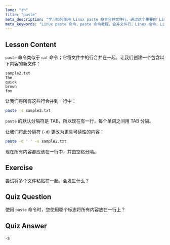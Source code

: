 ```yaml
---
lang: "zh"
title: "paste"
meta_description: "学习如何使用 Linux paste 命令合并文件行。通过这个重要的 Linux 命令教程，了解分隔符并组合文件。"
meta_keywords: "Linux paste 命令，paste 命令教程，合并文件行，Linux 命令，Linux 初学者，Linux 指南"
---
```


## Lesson Content

`paste` 命令类似于 `cat` 命令；它将文件中的行合并在一起。让我们创建一个包含以下内容的新文件：

```
sample2.txt
The
quick
brown
fox
```

让我们将所有这些行合并到一行中：

```bash
paste -s sample2.txt
```

`paste` 的默认分隔符是 TAB，所以现在有一行，每个单词之间用 TAB 分隔。

让我们将此分隔符 (`-d`) 更改为更具可读性的内容：

```bash
paste -d ' ' -s sample2.txt
```

现在所有内容都应该在一行中，并由空格分隔。

## Exercise

尝试将多个文件粘贴在一起。会发生什么？

## Quiz Question

使用 `paste` 命令时，您使用哪个标志将所有内容放在一行上？

## Quiz Answer

-s
